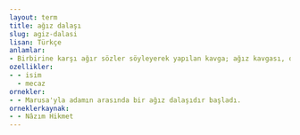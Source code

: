```yaml
---
layout: term
title: ağız dalaşı
slug: agiz-dalasi
lisan: Türkçe
anlamlar:
- Birbirine karşı ağır sözler söyleyerek yapılan kavga; ağız kavgası, dil kavgası, dil dalaşı
ozellikler:
- - isim
  - mecaz
ornekler:
- - Marusa'yla adamın arasında bir ağız dalaşıdır başladı.
orneklerkaynak:
- - Nâzım Hikmet
---
```

